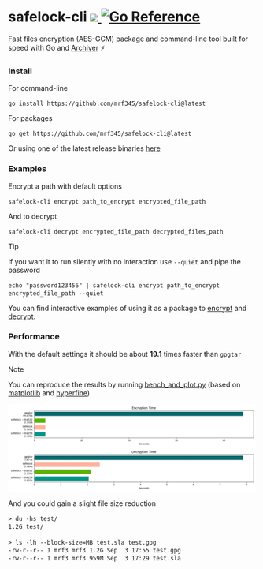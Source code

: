 <h2></h2>
<h1>
safelock-cli
<a href='https://github.com/mrf345/safelock-cli/actions/workflows/ci.yml'>
  <img src='https://github.com/mrf345/safelock-cli/actions/workflows/ci.yml/badge.svg'>
</a>
<a href="https://pkg.go.dev/github.com/mrf345/safelock-cli/safelock">
  <img src="https://pkg.go.dev/badge/github.com/mrf345/safelock-cli/.svg" alt="Go Reference">
</a>
</h1>

Fast files encryption (AES-GCM) package and command-line tool built for speed with Go and [Archiver](https://github.com/mholt/archiver) ⚡

### Install

For command-line

```shell
go install https://github.com/mrf345/safelock-cli@latest
```

For packages

```shell
go get https://github.com/mrf345/safelock-cli@latest
```

Or using one of the latest release binaries [here](https://github.com/mrf345/safelock-cli/releases)

### Examples

Encrypt a path with default options

```shell
safelock-cli encrypt path_to_encrypt encrypted_file_path
```
And to decrypt

```shell
safelock-cli decrypt encrypted_file_path decrypted_files_path
```
> [!TIP]
> If you want it to run silently with no interaction use `--quiet` and pipe the password

```shell
echo "password123456" | safelock-cli encrypt path_to_encrypt encrypted_file_path --quiet
```

You can find interactive examples of using it as a package to [encrypt](https://pkg.go.dev/github.com/mrf345/safelock-cli/safelock#example-Safelock.Encrypt) and [decrypt](https://pkg.go.dev/github.com/mrf345/safelock-cli/safelock#example-Safelock.Decrypt).

### Performance

With the default settings it should be about **19.1** times faster than `gpgtar`

> [!NOTE]
> You can reproduce the results by running [bench_and_plot.py](benchmark/bench_and_plot.py) (based on [matplotlib](https://github.com/matplotlib/matplotlib) and [hyperfine](https://github.com/sharkdp/hyperfine))

<p align="center">
  <a href="https://raw.githubusercontent.com/mrf345/safelock-cli/master/benchmark/encryption-time.webp" target="_blank">
    <img src="benchmark/encryption-time.webp" align="center" alt="encryption time" />
  </a>
  <a href="https://raw.githubusercontent.com/mrf345/safelock-cli/master/benchmark/decryption-time.webp" target="_blank">
    <img src="benchmark/decryption-time.webp" align="center" alt="encryption time" />
  </a>
</p>

And you could gain a slight file size reduction

```shell
> du -hs test/
1.2G test/

> ls -lh --block-size=MB test.sla test.gpg
-rw-r--r-- 1 mrf3 mrf3 1.2G Sep  3 17:55 test.gpg
-rw-r--r-- 1 mrf3 mrf3 959M Sep  3 17:29 test.sla
```
